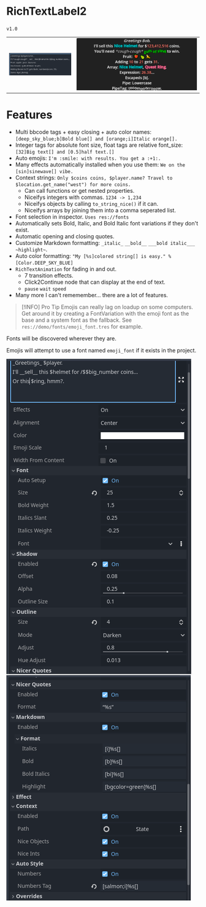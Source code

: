 # RichTextLabel2
`v1.0`

| | |
|-|-|
|![](README/fromthis.png)|![](README/tothis.png)|

# Features
- Multi bbcode tags + easy closing + auto color names: `[deep_sky_blue;b]Bold blue[] and [orange;i]Italic orange[].`
- Integer tags for absolute font size, float tags are relative font_size: `[32]Big text[] and [0.5]half text.[]`
- Auto emojis: `I'm :smile: with results. You get a :+1:.`
- Many effects automatically installed when you use them: `We on the [sin]sinewave[] vibe.`
- Context strings: `Only $coins coins, $player.name? Travel to $location.get_name("west") for more coins.`
	- Can call functions or get nested properties.
	- Niceifys integers with commas. `1234 -> 1,234`
	- Niceifys objects by calling `to_string_nice()` if it can.
	- Niceifys arrays by joining them into a comma seperated list.
- Font selection in inspector. `Uses res://fonts`
- Automatically sets Bold, Italic, and Bold Italic font variations if they don't exist.
- Automatic opening and closing quotes.
- Customize Markdown formatting: `_italic_` `__bold__` `___bold italic___` `~highlight~`.
- Auto color formatting: `"My [%s]colored string[] is easy." % [Color.DEEP_SKY_BLUE]`
- `RichTextAnimation` for fading in and out.
	- 7 transition effects.
	- Click2Continue node that can display at the end of text.
	- `pause` `wait` `speed`
- Many more I can't rememember... there are a lot of features.

> [!INFO] Pro Tip
> Emojis can really lag on loadup on some computers.
> Get around it by creating a FontVariation with the emoji font as the base and a system font as the fallback.
> See `res://demo/fonts/emoji_font.tres` for example.

Fonts will be discovered wherever they are.

Emojis will attempt to use a font named `emoji_font` if it exists in the project.

![](README/readme1.png)
![](README/readme2.png)
